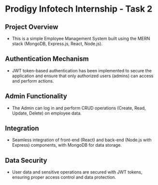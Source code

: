# Prodigy Infotech Internship - Task 2

## Project Overview
- This is a simple Employee Management System built using the MERN stack (MongoDB, Express.js, React, Node.js).

## Authentication Mechanism
- JWT token-based authentication has been implemented to secure the application and ensure that only authorized users (admins) can access and perform actions.

## Admin Functionality
- The Admin can log in and perform CRUD operations (Create, Read, Update, Delete) on employee data.

## Integration
- Seamless integration of front-end (React) and back-end (Node.js with Express) components, with MongoDB for data storage.

## Data Security
- User data and sensitive operations are secured with JWT tokens, ensuring proper access control and data protection.

